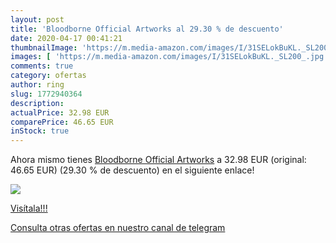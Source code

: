 ```yaml
---
layout: post
title: 'Bloodborne Official Artworks al 29.30 % de descuento'
date: 2020-04-17 00:41:21
thumbnailImage: 'https://m.media-amazon.com/images/I/31SELokBuKL._SL200_.jpg'
images: [ 'https://m.media-amazon.com/images/I/31SELokBuKL._SL200_.jpg' ]
comments: true
category: ofertas
author: ring
slug: 1772940364
description:
actualPrice: 32.98 EUR
comparePrice: 46.65 EUR
inStock: true
---
```


Ahora mismo tienes [Bloodborne Official Artworks](https://www.amazon.com/dp/1772940364/?tag=redken08-20) a 32.98 EUR (original: 46.65 EUR) (29.30 %  de descuento) en el siguiente enlace!

[![](https://m.media-amazon.com/images/I/31SELokBuKL._SL200_.jpg)](https://www.amazon.com/dp/1772940364/?tag=redken08-20)

[Visítala!!!](https://www.amazon.com/dp/1772940364/?tag=redken08-20)

[Consulta otras ofertas en nuestro canal de telegram](https://t.me/s/ofertas25)
